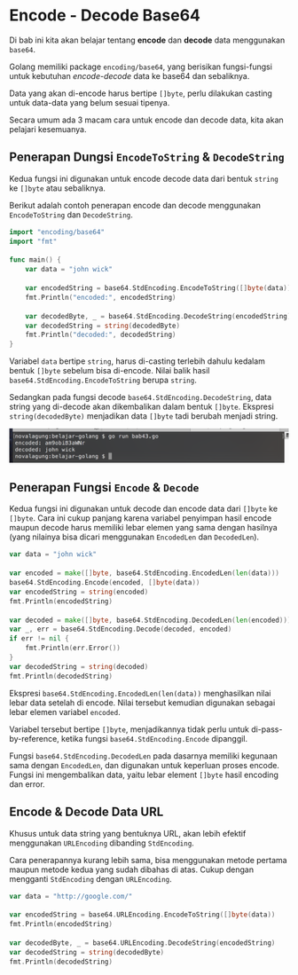 # Encode - Decode Base64

Di bab ini kita akan belajar tentang **encode** dan **decode** data menggunakan `base64`.

Golang memiliki package `encoding/base64`, yang berisikan fungsi-fungsi untuk kebutuhan *encode-decode* data ke base64 dan sebaliknya. 

Data yang akan di-encode harus bertipe `[]byte`, perlu dilakukan casting untuk data-data yang belum sesuai tipenya.

Secara umum ada 3 macam cara untuk encode dan decode data, kita akan pelajari kesemuanya.

## Penerapan Dungsi `EncodeToString` & `DecodeString`

Kedua fungsi ini digunakan untuk encode decode data dari bentuk `string` ke `[]byte` atau sebaliknya.

Berikut adalah contoh penerapan encode dan decode menggunakan `EncodeToString` dan `DecodeString`.

```go
import "encoding/base64"
import "fmt"

func main() {
    var data = "john wick"

    var encodedString = base64.StdEncoding.EncodeToString([]byte(data))
    fmt.Println("encoded:", encodedString)

    var decodedByte, _ = base64.StdEncoding.DecodeString(encodedString)
    var decodedString = string(decodedByte)
    fmt.Println("decoded:", decodedString)
}
```

Variabel `data` bertipe `string`, harus di-casting terlebih dahulu kedalam bentuk `[]byte` sebelum bisa di-encode. Nilai balik hasil `base64.StdEncoding.EncodeToString` berupa `string`.

Sedangkan pada fungsi decode `base64.StdEncoding.DecodeString`, data string yang di-decode akan dikembalikan dalam bentuk `[]byte`. Ekspresi `string(decodedByte)` menjadikan data `[]byte` tadi berubah menjadi string.

![Encode & decode data string](images/43_1_encode_decode.png)

## Penerapan Fungsi `Encode` & `Decode`

Kedua fungsi ini digunakan untuk decode dan encode data dari `[]byte` ke `[]byte`. Cara ini cukup panjang karena variabel penyimpan hasil encode maupun decode harus memiliki lebar elemen yang sama dengan hasilnya (yang nilainya bisa dicari menggunakan `EncodedLen` dan `DecodedLen`).

```go
var data = "john wick"

var encoded = make([]byte, base64.StdEncoding.EncodedLen(len(data)))
base64.StdEncoding.Encode(encoded, []byte(data))
var encodedString = string(encoded)
fmt.Println(encodedString)

var decoded = make([]byte, base64.StdEncoding.DecodedLen(len(encoded)))
var _, err = base64.StdEncoding.Decode(decoded, encoded)
if err != nil {
    fmt.Println(err.Error())
}
var decodedString = string(decoded)
fmt.Println(decodedString)
```

Ekspresi `base64.StdEncoding.EncodedLen(len(data))` menghasilkan nilai lebar data setelah di encode. Nilai tersebut kemudian digunakan sebagai lebar elemen variabel `encoded`.

Variabel tersebut bertipe `[]byte`, menjadikannya tidak perlu untuk di-pass-by-reference, ketika fungsi `base64.StdEncoding.Encode` dipanggil.

Fungsi `base64.StdEncoding.DecodedLen` pada dasarnya memiliki kegunaan sama dengan `EncodedLen`, dan digunakan untuk keperluan proses encode. Fungsi ini mengembalikan data, yaitu lebar element `[]byte` hasil encoding dan error.

## Encode & Decode Data URL

Khusus untuk data string yang bentuknya URL, akan lebih efektif menggunakan `URLEncoding` dibanding `StdEncoding`.

Cara penerapannya kurang lebih sama, bisa menggunakan metode pertama maupun metode kedua yang sudah dibahas di atas. Cukup dengan mengganti `StdEncoding` dengan `URLEncoding`.

```go
var data = "http://google.com/"

var encodedString = base64.URLEncoding.EncodeToString([]byte(data))
fmt.Println(encodedString)

var decodedByte, _ = base64.URLEncoding.DecodeString(encodedString)
var decodedString = string(decodedByte)
fmt.Println(decodedString)
```
